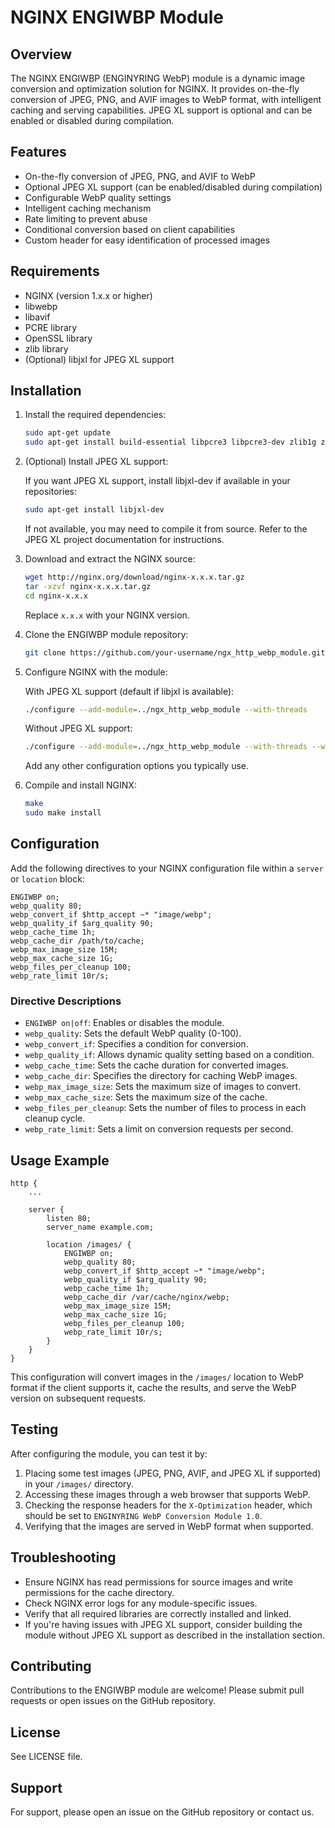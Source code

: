 # NGINX ENGIWBP Module

## Overview

The NGINX ENGIWBP (ENGINYRING WebP) module is a dynamic image conversion and optimization solution for NGINX. It provides on-the-fly conversion of JPEG, PNG, and AVIF images to WebP format, with intelligent caching and serving capabilities. JPEG XL support is optional and can be enabled or disabled during compilation.

## Features

- On-the-fly conversion of JPEG, PNG, and AVIF to WebP
- Optional JPEG XL support (can be enabled/disabled during compilation)
- Configurable WebP quality settings
- Intelligent caching mechanism
- Rate limiting to prevent abuse
- Conditional conversion based on client capabilities
- Custom header for easy identification of processed images

## Requirements

- NGINX (version 1.x.x or higher)
- libwebp
- libavif
- PCRE library
- OpenSSL library
- zlib library
- (Optional) libjxl for JPEG XL support

## Installation

1. Install the required dependencies:

   ```bash
   sudo apt-get update
   sudo apt-get install build-essential libpcre3 libpcre3-dev zlib1g zlib1g-dev libssl-dev libwebp-dev libavif-dev
   ```

2. (Optional) Install JPEG XL support:
   
   If you want JPEG XL support, install libjxl-dev if available in your repositories:
   
   ```bash
   sudo apt-get install libjxl-dev
   ```
   
   If not available, you may need to compile it from source. Refer to the JPEG XL project documentation for instructions.

3. Download and extract the NGINX source:

   ```bash
   wget http://nginx.org/download/nginx-x.x.x.tar.gz
   tar -xzvf nginx-x.x.x.tar.gz
   cd nginx-x.x.x
   ```

   Replace `x.x.x` with your NGINX version.

4. Clone the ENGIWBP module repository:

   ```bash
   git clone https://github.com/your-username/ngx_http_webp_module.git
   ```

5. Configure NGINX with the module:

   With JPEG XL support (default if libjxl is available):
   ```bash
   ./configure --add-module=../ngx_http_webp_module --with-threads
   ```

   Without JPEG XL support:
   ```bash
   ./configure --add-module=../ngx_http_webp_module --with-threads --with-http_webp_jxl=no
   ```

   Add any other configuration options you typically use.

6. Compile and install NGINX:

   ```bash
   make
   sudo make install
   ```
   
## Configuration

Add the following directives to your NGINX configuration file within a `server` or `location` block:

```nginx
ENGIWBP on;
webp_quality 80;
webp_convert_if $http_accept ~* "image/webp";
webp_quality_if $arg_quality 90;
webp_cache_time 1h;
webp_cache_dir /path/to/cache;
webp_max_image_size 15M;
webp_max_cache_size 1G;
webp_files_per_cleanup 100;
webp_rate_limit 10r/s;
```

### Directive Descriptions

- `ENGIWBP on|off`: Enables or disables the module.
- `webp_quality`: Sets the default WebP quality (0-100).
- `webp_convert_if`: Specifies a condition for conversion.
- `webp_quality_if`: Allows dynamic quality setting based on a condition.
- `webp_cache_time`: Sets the cache duration for converted images.
- `webp_cache_dir`: Specifies the directory for caching WebP images.
- `webp_max_image_size`: Sets the maximum size of images to convert.
- `webp_max_cache_size`: Sets the maximum size of the cache.
- `webp_files_per_cleanup`: Sets the number of files to process in each cleanup cycle.
- `webp_rate_limit`: Sets a limit on conversion requests per second.

## Usage Example

```nginx
http {
    ...

    server {
        listen 80;
        server_name example.com;

        location /images/ {
            ENGIWBP on;
            webp_quality 80;
            webp_convert_if $http_accept ~* "image/webp";
            webp_quality_if $arg_quality 90;
            webp_cache_time 1h;
            webp_cache_dir /var/cache/nginx/webp;
            webp_max_image_size 15M;
            webp_max_cache_size 1G;
            webp_files_per_cleanup 100;
            webp_rate_limit 10r/s;
        }
    }
}
```

This configuration will convert images in the `/images/` location to WebP format if the client supports it, cache the results, and serve the WebP version on subsequent requests.

## Testing

After configuring the module, you can test it by:

1. Placing some test images (JPEG, PNG, AVIF, and JPEG XL if supported) in your `/images/` directory.
2. Accessing these images through a web browser that supports WebP.
3. Checking the response headers for the `X-Optimization` header, which should be set to `ENGINYRING WebP Conversion Module 1.0`.
4. Verifying that the images are served in WebP format when supported.

## Troubleshooting

- Ensure NGINX has read permissions for source images and write permissions for the cache directory.
- Check NGINX error logs for any module-specific issues.
- Verify that all required libraries are correctly installed and linked.
- If you're having issues with JPEG XL support, consider building the module without JPEG XL support as described in the installation section.

## Contributing

Contributions to the ENGIWBP module are welcome! Please submit pull requests or open issues on the GitHub repository.

## License

See LICENSE file.

## Support

For support, please open an issue on the GitHub repository or contact us.
